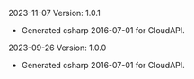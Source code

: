 2023-11-07 Version: 1.0.1
- Generated csharp 2016-07-01 for CloudAPI.

2023-09-26 Version: 1.0.0
- Generated csharp 2016-07-01 for CloudAPI.

